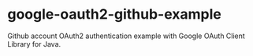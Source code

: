 # google-oauth2-github-example
Github account OAuth2 authentication example with Google OAuth Client Library for Java.
